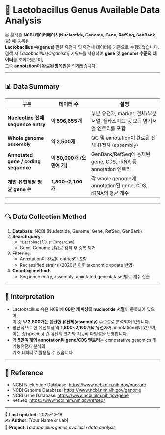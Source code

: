 # 🧫 Lactobacillus Genus Available Data Analysis

본 분석은 **NCBI 데이터베이스(Nucleotide, Genome, Gene, RefSeq, GenBank 등)** 에 등록된  
**Lactobacillus 속(genus)** 관련 유전자 및 유전체 데이터를 기준으로 수행되었습니다.  
검색 시 *Lactobacillus[Organism]* 키워드를 사용하여 **gene** 및 **genome 수준의 데이터**를 조회하였으며,  
그중 **annotation이 완료된 항목만**을 집계했습니다.

---

## 📊 Data Summary

| 구분                              | 데이터 수           | 설명 |
|-----------------------------------|----------------------|------|
| **Nucleotide 전체 sequence entry** | 약 **596,655개**     | 부분 유전자, marker, 전체/부분 서열, 플라스미드 등 모든 염기서열 엔트리를 포함 |
| **Whole genome assembly**         | 약 **2,500개**       | QC 및 annotation이 완료된 전체 유전체 (assembly) |
| **Annotated gene / coding sequence** | 약 **50,000개 (오만여 개)** | GenBank/RefSeq에 등재된 gene, CDS, rRNA 등 annotation 엔트리 |
| **개별 유전체당 평균 gene 수**      | **1,800~2,100개**    | 각 whole genome에 annotation된 gene, CDS, rRNA의 평균 개수 |

---

## 🔍 Data Collection Method

1. **Database**: NCBI (Nucleotide, Genome, Gene, RefSeq, GenBank)
2. **Search query**:  
   - `"Lactobacillus"[Organism]`  
   - Gene, Genome 단위로 검색 후 중복 제거
3. **Filtering**:  
   - Annotation이 완료된 entries만 포함  
   - Reclassified strains (2020년 이후 taxonomic update 반영)
4. **Counting method**:  
   - Sequence entry, assembly, annotated gene dataset별로 개수 산출  

---

## 🧬 Interpretation

- Lactobacillus 속은 NCBI에 **60만 개 이상의 nucleotide 서열**이 등록되어 있으며,  
  이 중 약 **2,500개는 완전한 유전체(assembly)** 수준으로 분석되어 있습니다.  
- 평균적으로 한 유전체당 약 **1,800~2,100개의 유전자**가 annotation되어 있으며,  
  이는 종(species) 간 유전체 크기와 기능적 다양성을 반영합니다.  
- 약 **5만여 개의 annotation된 gene/CDS 엔트리**는 comparative genomics 및 기능유전자 분석의  
  기초 데이터로 활용될 수 있습니다.

---

## 📁 Reference

- NCBI Nucleotide Database: https://www.ncbi.nlm.nih.gov/nuccore  
- NCBI Genome Database: https://www.ncbi.nlm.nih.gov/genome  
- NCBI Gene Database: https://www.ncbi.nlm.nih.gov/gene  
- RefSeq: https://www.ncbi.nlm.nih.gov/refseq/  

---

📅 **Last updated:** 2025-10-18  
✍️ **Author:** [Your Name or Lab]  
🔗 **Project:** *Lactobacillus genus available data analysis*
